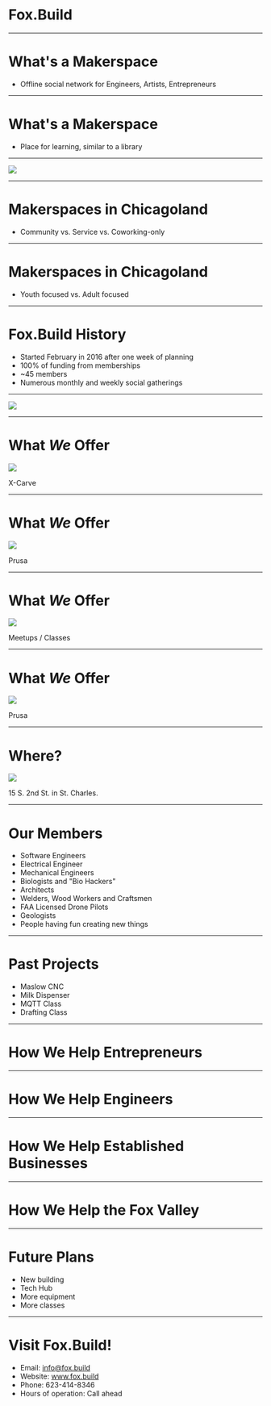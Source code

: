 <!-- $theme: gaia -->

# Fox.Build

---

# What's a Makerspace

 * Offline social network for Engineers, Artists, Entrepreneurs

---

# What's a Makerspace

 * Place for learning, similar to a library

---

![](./foxbuild_party.jpg)

---

# Makerspaces in Chicagoland

 * Community vs. Service vs. Coworking-only

---

# Makerspaces in Chicagoland

 * Youth focused vs. Adult focused

---

# Fox.Build History

 * Started February in 2016 after one week of planning
 * 100% of funding from memberships
 * ~45 members
 * Numerous monthly and weekly social gatherings

---

![](./early_foxbuild.jpg)

---

# What _We_ Offer

![](xcarve.png)

X-Carve

---

# What _We_ Offer

![](prusa.png)

Prusa

---

# What _We_ Offer

![](./class_at_foxbuild.jpg)

Meetups / Classes

---

# What _We_ Offer

![](maslow.png)

Prusa

---

# Where?

![](map.png)

15 S. 2nd St. in  St. Charles.

---

# Our Members

  * Software Engineers
  * Electrical Engineer
  * Mechanical Engineers
  * Biologists and "Bio Hackers"
  * Architects
  * Welders, Wood Workers and Craftsmen
  * FAA Licensed Drone Pilots
  * Geologists
  * People having fun creating new things

---

# Past Projects
 * Maslow CNC
 * Milk Dispenser
 * MQTT Class
 * Drafting Class

---

# How We Help Entrepreneurs

---

# How We Help Engineers

---

# How We Help Established Businesses

---

# How We Help the Fox Valley

---

# Future Plans

 * New building
 * Tech Hub
 * More equipment
 * More classes

---

# Visit Fox.Build!

 * Email: info@fox.build
 * Website: www.fox.build
 * Phone: 623-414-8346
 * Hours of operation: Call ahead
